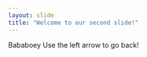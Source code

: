 ```yaml
---
layout: slide
title: "Welcome to our second slide!"
---
```

Bababoey
Use the left arrow to go back!

